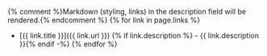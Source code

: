 {% comment %}Markdown (styling, links) in the description field will be rendered.{% endcomment %}
{% for link in page.links %}
- [{{ link.title }}]({{ link.url }})
{% if link.description %}  - {{ link.description }}{% endif -%}
{% endfor %}
